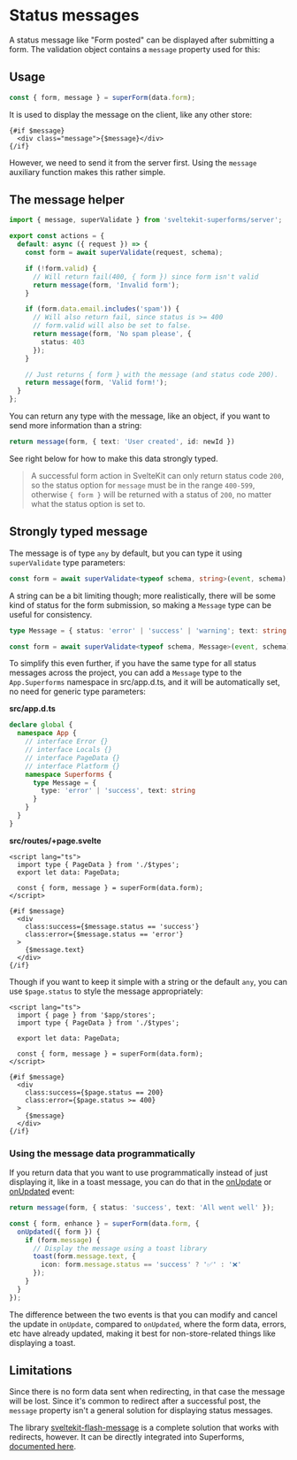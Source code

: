 <script lang="ts">
  import Head from '$lib/Head.svelte'
  import Form from './Form.svelte'
  import Next from '$lib/Next.svelte'
	import SuperDebug from 'sveltekit-superforms/client/SuperDebug.svelte'
  import { concepts } from '$lib/navigation/sections'

	export let data;
</script>

# Status messages

<Head title="Status messages" />

A status message like "Form posted" can be displayed after submitting a form. The validation object contains a `message` property used for this:

## Usage

```ts
const { form, message } = superForm(data.form);
```

It is used to display the message on the client, like any other store:

```svelte
{#if $message}
  <div class="message">{$message}</div>
{/if}
```

However, we need to send it from the server first. Using the `message` auxiliary function makes this rather simple.

## The message helper

```ts
import { message, superValidate } from 'sveltekit-superforms/server';

export const actions = {
  default: async ({ request }) => {
    const form = await superValidate(request, schema);

    if (!form.valid) {
      // Will return fail(400, { form }) since form isn't valid
      return message(form, 'Invalid form');
    }

    if (form.data.email.includes('spam')) {
      // Will also return fail, since status is >= 400
      // form.valid will also be set to false.
      return message(form, 'No spam please', {
        status: 403
      });
    }

    // Just returns { form } with the message (and status code 200).
    return message(form, 'Valid form!');
  }
};
```

You can return any type with the message, like an object, if you want to send more information than a string:

```ts
return message(form, { text: 'User created', id: newId })
```

See right below for how to make this data strongly typed.

> A successful form action in SvelteKit can only return status code `200`, so the status option for `message` must be in the range `400-599`, otherwise `{ form }` will be returned with a status of `200`, no matter what the status option is set to.

## Strongly typed message

The message is of type `any` by default, but you can type it using `superValidate` type parameters:

```ts
const form = await superValidate<typeof schema, string>(event, schema);
```

A string can be a bit limiting though; more realistically, there will be some kind of status for the form submission, so making a `Message` type can be useful for consistency.

```ts
type Message = { status: 'error' | 'success' | 'warning'; text: string };

const form = await superValidate<typeof schema, Message>(event, schema);
```

To simplify this even further, if you have the same type for all status messages across the project, you can add a `Message` type to the `App.Superforms` namespace in src/app.d.ts, and it will be automatically set, no need for generic type parameters:

**src/app.d.ts**

```ts
declare global {
  namespace App {
    // interface Error {}
    // interface Locals {}
    // interface PageData {}
    // interface Platform {}
    namespace Superforms {
      type Message = {
        type: 'error' | 'success', text: string
      }
    }
  }
}
```

**src/routes/+page.svelte**

```svelte
<script lang="ts">
  import type { PageData } from './$types';
  export let data: PageData;

  const { form, message } = superForm(data.form);
</script>

{#if $message}
  <div 
    class:success={$message.status == 'success'} 
    class:error={$message.status == 'error'}
  >
    {$message.text}
  </div>
{/if}
```

Though if you want to keep it simple with a string or the default `any`, you can use `$page.status` to style the message appropriately:

```svelte
<script lang="ts">
  import { page } from '$app/stores';
  import type { PageData } from './$types';

  export let data: PageData;

  const { form, message } = superForm(data.form);
</script>

{#if $message}
  <div 
    class:success={$page.status == 200} 
    class:error={$page.status >= 400}
  >
    {$message}
  </div>
{/if}
```

### Using the message data programmatically

If you return data that you want to use programmatically instead of just displaying it, like in a toast message, you can do that in the [onUpdate](/concepts/events#onupdate) or [onUpdated](/concepts/events#onupdated) event:

```ts
return message(form, { status: 'success', text: 'All went well' });
```

```ts
const { form, enhance } = superForm(data.form, {
  onUpdated({ form }) {
    if (form.message) {
      // Display the message using a toast library
      toast(form.message.text, {
        icon: form.message.status == 'success' ? '✅' : '❌'
      });
    }
  }
});
```

The difference between the two events is that you can modify and cancel the update in `onUpdate`, compared to `onUpdated`, where the form data, errors, etc have already updated, making it best for non-store-related things like displaying a toast.

## Limitations

Since there is no form data sent when redirecting, in that case the message will be lost. Since it's common to redirect after a successful post, the `message` property isn't a general solution for displaying status messages.

The library [sveltekit-flash-message](https://github.com/ciscoheat/sveltekit-flash-message) is a complete solution that works with redirects, however. It can be directly integrated into Superforms, [documented here](/flash-messages).

<Next section={concepts} />
